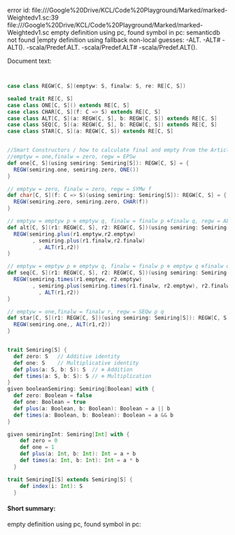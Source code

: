 error id: file://<HOME>/Google%20Drive/KCL/Code%20Playground/Marked/marked-Weightedv1.sc:39
file://<HOME>/Google%20Drive/KCL/Code%20Playground/Marked/marked-Weightedv1.sc
empty definition using pc, found symbol in pc: 
semanticdb not found
|empty definition using fallback
non-local guesses:
	 -ALT.
	 -ALT#
	 -ALT().
	 -scala/Predef.ALT.
	 -scala/Predef.ALT#
	 -scala/Predef.ALT().

Document text:

```scala


case class REGW[C, S](emptyw: S, finalw: S, re: RE[C, S])

sealed trait RE[C, S]
case class ONE[C, S]() extends RE[C, S]
case class CHAR[C, S](f: C => S) extends RE[C, S]
case class ALT[C, S](a: REGW[C, S], b: REGW[C, S]) extends RE[C, S]
case class SEQ[C, S](a: REGW[C, S], b: REGW[C, S]) extends RE[C, S]
case class STAR[C, S](a: REGW[C, S]) extends RE[C, S]


//Smart Constructors / how to calculate final and empty From the Article
//emptyw = one,finalw = zero, regw = EPSw
def one[C, S](using semiring: Semiring[S]): REGW[C, S] = {
  REGW(semiring.one, semiring.zero, ONE())
}

// emptyw = zero, finalw = zero, regw = SYMw f
def char[C, S](f: C => S)(using semiring: Semiring[S]): REGW[C, S] = {
  REGW(semiring.zero, semiring.zero, CHAR(f))
}

// emptyw = emptyw p ⊕ emptyw q, finalw = finalw p ⊕finalw q, regw = ALTw p q
def alt[C, S](r1: REGW[C, S], r2: REGW[C, S])(using semiring: Semiring[S]): REGW[C, S] = {
  REGW(semiring.plus(r1.emptyw,r2.emptyw) 
        , semiring.plus(r1.finalw,r2.finalw)
          , ALT(r1,r2))
}

// emptyw = emptyw p ⊗ emptyw q, finalw = finalw p ⊗ emptyw q ⊕finalw q, regw = SEQw p q
def seq[C, S](r1: REGW[C, S], r2: REGW[C, S])(using semiring: Semiring[S]): REGW[C, S] = {
  REGW(semiring.times(r1.emptyw, r2.emptyw) 
        , semiring.plus(semiring.times(r1.finalw, r2.emptyw), r2.finalw)
          , ALT(r1,r2))
}

// emptyw = one,finalw = finalw r, regw = SEQw p q
def star[C, S](r1: REGW[C, S])(using semiring: Semiring[S]): REGW[C, S] = {
  REGW(semiring.one,, ALT(r1,r2))
}


trait Semiring[S] {
  def zero: S   // Additive identity
  def one: S    // Multiplicative identity
  def plus(a: S, b: S): S  // ⊕ Addition
  def times(a: S, b: S): S // ⊗ Multiplication
}
given booleanSemiring: Semiring[Boolean] with {
  def zero: Boolean = false
  def one: Boolean = true
  def plus(a: Boolean, b: Boolean): Boolean = a || b
  def times(a: Boolean, b: Boolean): Boolean = a && b
}

given semiringInt: Semiring[Int] with {
    def zero = 0
    def one = 1
    def plus(a: Int, b: Int): Int = a + b
    def times(a: Int, b: Int): Int = a * b
  }

trait SemiringI[S] extends Semiring[S] {
    def index(i: Int): S
  }
```

#### Short summary: 

empty definition using pc, found symbol in pc: 